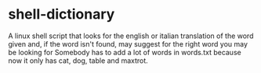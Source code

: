 # shell-dictionary
A linux shell script that looks for the english or italian translation of the word given and, if the word isn't found, may suggest for the right word you may be looking for
Somebody has to add a lot of words in words.txt because now it only has cat, dog, table and maxtrot.
